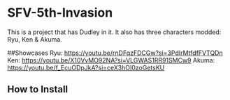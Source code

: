 # SFV-5th-Invasion
This is a project that has Dudley in it. It also has three characters modded: Ryu, Ken &amp; Akuma.

##Showcases
Ryu: https://youtu.be/rnDFqzFDCGw?si=3PdIrMtfdfFVTQDn
Ken: https://youtu.be/X10VvMO92NA?si=VLGWAS1RR91SMCw9
Akuma: https://youtu.be/f_EcuODpJkA?si=ceX3hOI0zoGetsKU

## How to Install
